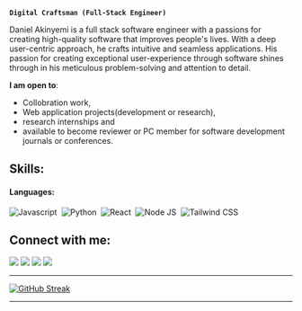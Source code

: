 
**`Digital Craftsman (Full-Stack Engineer)`**

<!-- Hi! I am a full-stack software engineer with a passion for building great and bleeding-edge software
 -->
 
Daniel Akinyemi is a full stack software engineer with a passions for creating high-quality software that improves people's lives. With a deep user-centric approach, he crafts intuitive and seamless applications. His passion for creating exceptional user-experience through software shines through in his meticulous problem-solving and attention to detail.
 
 **I am open to**:

- Collobration work,
- Web application projects(development or research),
- research internships and
- available to become reviewer or PC member for software development journals or conferences.

## Skills:

#### Languages:

![Javascript](https://img.shields.io/badge/JavaScript-F7DF1E?style=for-the-badge&logo=javascript&logoColor=black)&nbsp;
![Python](https://img.shields.io/badge/Python-3776AB?style=for-the-badge&logo=python&logoColor=white)&nbsp;
![React](https://img.shields.io/badge/React-20232A?style=for-the-badge&logo=react&logoColor=61DAFB)&nbsp;
![Node JS](https://img.shields.io/badge/Node.js-43853D?style=for-the-badge&logo=node.js&logoColor=white)&nbsp;
![Tailwind CSS](https://img.shields.io/badge/Tailwind_CSS-38B2AC?style=for-the-badge&logo=tailwind-css&logoColor=white)&nbsp;


## Connect with me:

<p align = "center">

[<img src ="https://img.shields.io/badge/website-%23.svg?&style=for-the-badge&logo=www&logoColor=white%22&color=black" target='_blank'>](https://danielakinyemi.vercel.app)
[<img src="https://img.shields.io/badge/twitter-%231DA1F2.svg?&style=for-the-badge&logo=twitter&logoColor=white&color=black" />](https://twitter.com/darnzykay) 
[<img src="https://img.shields.io/badge/linkedin-%2312100E.svg?&style=for-the-badge&logo=linkedin&logoColor=white&color=black" />](https://www.linkedin.com/in/danielakinyemi/)
[<img src="https://img.shields.io/badge/instagram-%2312100E.svg?&style=for-the-badge&logo=instagram&logoColor=white&color=black" />](https://instagram.com/darnzykay)
</p>

<!-- | <a href="https://github.com/daniel-akinyemi/github-readme-stats"><img align="center" src="https://github-readme-stats.vercel.app/api?username=daniel-akinyemi&show_icons=true&include_all_commits=true&theme=buefy&hide_border=true" alt="Durgesh's github stats" /></a> | <a href="https://github.com/daniel-akinyemi/github-readme-stats"><img align="center" src="https://github-readme-stats.vercel.app/api/top-langs/?username=daniel-akinyemi&layout=compact&theme=buefy&hide_border=true" /></a> |
| ------------- | ------------- | -->


----
<!-- [<img src="https://github-profile-trophy.vercel.app/?username=durgeshsamariya&row=2&column=3" />](https://github.com/ryo-ma/github-profile-trophy)
[<img src="https://github-readme-stats.vercel.app/api?username=durgeshsamariya&theme=algolia&count_private=true&include_all_commits=true&show_icons=true" />](https://github.com/anuraghazra/github-readme-stats) -->
[![GitHub Streak](https://github-readme-streak-stats.herokuapp.com/?user=daniel-akinyemi&theme=dark)](https://github.com/DenverCoder1/github-readme-streak-stats)
<!-- [![Daniel's Top Langs](https://github-readme-stats.vercel.app/api/top-langs/?username=daniel-akinyemi&theme=algolia&hide=Jupyter&layout=compact&show_icons=true)](https://github.com/anuraghazra/github-readme-stats) -->







----


<!--
**daniel-akinyemi/daniel-akinyemi** is a ✨ _special_ ✨ repository because its `README.md` (this file) appears on your GitHub profile.

Here are some ideas to get you started:

- 🔭 I’m currently working on ...
- 🌱 I’m currently learning ...
- 👯 I’m looking to collaborate on ...
- 🤔 I’m looking for help with ...
- 💬 Ask me about ...
- 📫 How to reach me: ...
- 😄 Pronouns: ...
- ⚡ Fun fact: ...
-->

